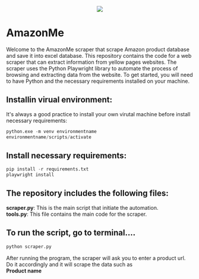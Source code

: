 <p align='center'>
  <a href='https://www.amazon.com'><img src='https://m.media-amazon.com/images/I/31%2BDgxPWXtL._SR80,60_.jpg'></a>
</p>


# AmazonMe
Welcome to the AmazonMe scraper that scrape Amazon product database and save it into excel database. This repository contains the code for a web scraper that can extract information from yellow pages websites. The scraper uses the Python Playwright library to automate the process of browsing and extracting data from the website.
To get started, you will need to have Python and the necessary requirements installed on your machine.

## Installin virual environment:
It's always a good practice to install your own virutal machine before install necessary requirements:
```python
python.exe -m venv environmentname
environmentname/scripts/activate
```

## Install necessary requirements:
```python
pip install -r requirements.txt
playwright install
```

## The repository includes the following files:
**scraper.py**: This is the main script that initiate the automation.<br>
**tools.py**: This file contains the main code for the scraper.

## To run the script, go to terminal....
```python
python scraper.py
```

After running the program, the scraper will ask you to enter a product url. Do it accordingly and it will scrape the data such as<br>
**Product name**<br>
